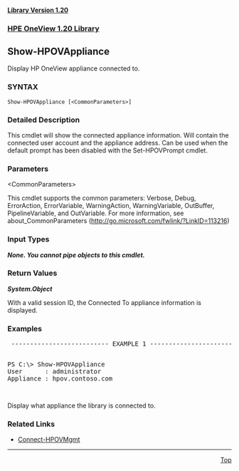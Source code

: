 ﻿<a name="top"></a>
 <h4><a href="#1.20">Library Version 1.20</a></h4>
 <a name="1.20"></a>

### <u>HPE OneView 1.20 Library</u>

## Show-HPOVAppliance
<p>
Display HP OneView appliance connected to.

### SYNTAX
<p>
<pre><code>Show-HPOVAppliance [&lt;CommonParameters&gt;]</code></pre>

### Detailed Description
<p>
This cmdlet will show the connected appliance information.  Will contain the connected user account and the appliance address.  Can be used when the default prompt has been disabled with the Set-HPOVPrompt cmdlet.


### Parameters

&lt;CommonParameters&gt;

This cmdlet supports the common parameters: Verbose, Debug, ErrorAction, ErrorVariable, WarningAction, WarningVariable, OutBuffer, PipelineVariable, and OutVariable. For more information, see about_CommonParameters (<a href="http://go.microsoft.com/fwlink/?LinkID=113216">http://go.microsoft.com/fwlink/?LinkID=113216</a>)<p>

### Input Types

_**None.  You cannot pipe objects to this cmdlet.**_
 


### Return Values

_**System.Object**_
 
With a valid session ID, the Connected To appliance information is displayed.



### Examples

<pre> -------------------------- EXAMPLE 1 --------------------------<p>
PS C:\> Show-HPOVAppliance
User      : administrator
Appliance : hpov.contoso.com

</pre>
Display what appliance the library is connected to.



### Related Links

* [Connect-HPOVMgmt](https://github.com/HewlettPackard/POSH-HPOneView/wiki/Connect-HPOVMgmt)


***
<div align=right><a href="#Top">Top</a></div>
